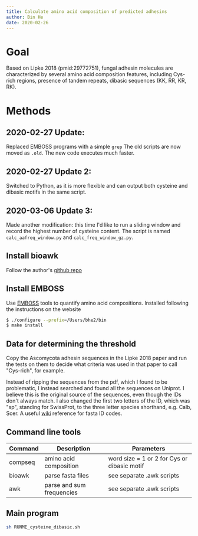 ```yaml
---
title: Calculate amino acid composition of predicted adhesins
author: Bin He
date: 2020-02-26
---
```


# Goal

Based on Lipke 2018 (pmid:29772751), fungal adhesin molecules are characterized by several amino acid composition features, including Cys-rich regions, presence of tandem repeats, dibasic sequences (KK, RR, KR, RK).

# Methods

## 2020-02-27 Update:

Replaced EMBOSS programs with a simple `grep`
The old scripts are now moved as `.old`. The new code executes much faster.

## 2020-02-27 Update 2: 

Switched to Python, as it is more flexible and can output both cysteine and dibasic motifs in the same script.

## 2020-03-06 Update 3:

Made another modification: this time I'd like to run a sliding window and record the highest number of cysteine content. The script is named `calc_aafreq_window.py` and `calc_freq_window_gz.py`.

## Install bioawk

Follow the author's [github repo](https://github.com/lh3/bioawk)

## Install EMBOSS

Use [EMBOSS](http://emboss.sourceforge.net/download/) tools to quantify amino acid compositions.
Installed following the instructions on the website
```bash
$ ./configure --prefix=/Users/bhe2/bin
$ make install
```

## Data for determining the threshold

Copy the Ascomycota adhesin sequences in the Lipke 2018 paper and run the tests on them to decide what criteria was used in that paper to call "Cys-rich", for example.

Instead of ripping the sequences from the pdf, which I found to be problematic, I instead searched and found all the sequences on Uniprot. I believe this is the original source of the sequences, even though the IDs don't always match. I also changed the first two letters of the ID, which was "sp", standing for SwissProt, to the three letter species shorthand, e.g. Calb, Scer. A useful [wiki](https://en.wikipedia.org/wiki/FASTA_format) reference for fasta ID codes.

## Command line tools

| Command | Description | Parameters |
|---------|-------------|------------|
| compseq | amino acid composition | word size = 1 or 2 for Cys or dibasic motif |
| bioawk | parse fasta files | see separate .awk scripts |
| awk | parse and sum frequencies | see separate .awk scripts |

## Main program

```bash
sh RUNME_cysteine_dibasic.sh
```
